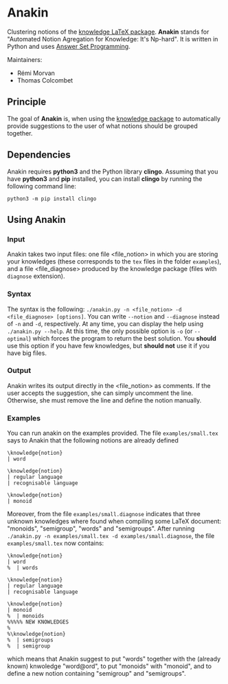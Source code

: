 # Anakin
Clustering notions of the [knowledge LaTeX package](https://ctan.org/pkg/knowledge). **Anakin** stands for "Automated Notion Agregation for Knowledge: It's Np-hard". It is written in Python and uses [Answer Set Programming](https://potassco.org/).

Maintainers:
 - Rémi Morvan
 - Thomas Colcombet

## Principle

The goal of **Anakin** is, when using the [knowledge package](https://ctan.org/pkg/knowledge) to automatically provide suggestions to the user of what notions should be grouped together.

## Dependencies

Anakin requires **python3** and the Python library **clingo**.
Assuming that you have **python3** and **pip** installed, you can install **clingo** by running
the following command line:

    python3 -m pip install clingo

## Using Anakin

### Input

Anakin takes two input files: one file <file_notion> in which you are storing your knowledges (these
corresponds to the `tex` files in the folder `examples`), and a file <file_diagnose> produced by
the knowledge package (files with `diagnose` extension).

### Syntax

The syntax is the following: `./anakin.py -n <file_notion> -d <file_diagnose> [options]`. You can write
`--notion` and `--diagnose` instead of `-n` and `-d`, respectively.
At any time, you can display the help using `./anakin.py --help`. 
At this time, the only possible option is `-o` (or `--optimal`) which forces the program to return the best
solution. You **should** use this option if you have few knowledges, but **should not** use it if you
have big files.

### Output

Anakin writes its output directly in the <file_notion> as comments. If the user accepts the suggestion,
she can simply uncomment the line. Otherwise, she must remove the line and define the notion manually.

### Examples

You can run anakin on the examples provided. The file `examples/small.tex` says to Anakin that the
following notions are already defined

    \knowledge{notion}
    | word

    \knowledge{notion}
    | regular language
    | recognisable language

    \knowledge{notion}
    | monoid
    
Moreover, from the file `examples/small.diagnose` indicates that three unknown knowledges where found when compiling some
LaTeX document: "monoids", "semigroup", "words" and "semigroups".
After running `./anakin.py -n examples/small.tex -d examples/small.diagnose`, the file `examples/small.tex` now
contains:

    \knowledge{notion}
    | word
    %  | words

    \knowledge{notion}
    | regular language
    | recognisable language

    \knowledge{notion}
    | monoid
    %  | monoids
    %%%%% NEW KNOWLEDGES 
    %
    %\knowledge{notion}
    %  | semigroups
    %  | semigroup
    
which means that Anakin suggest to put "words" together with the (already known) knwoledge "word@ord",
to put "monoids" with "monoid", and to define a new notion containing "semigroup" and "semigroups".